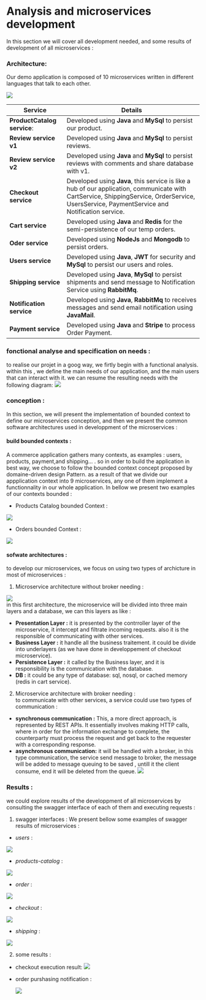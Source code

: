 # Analysis and microservices development  
In this section we will cover all development needed, and some results of development of all microservices :
### Architecture:
Our demo application is composed of 10 microservices written in different languages that talk to each other.

![](../doc/imgs/developpement/architecture.JPG)  

  Service  | Details
  ------------- | -------------
  **ProductCatalog service**: | Developed using **Java** and **MySql** to persist our product.  
  **Review service v1** | Developed using **Java** and **MySql** to persist reviews.  
  **Review service v2** | Developed using **Java** and **MySql** to persist reviews with comments and share database with v1.  
  **Checkout service** | Developed using **Java**, this service is like a hub of our application, communicate with CartService, ShippingService, OrderService, UsersService, PaymentService and Notification service.  
  **Cart service** | Developed using **Java** and **Redis** for the  semi-persistence of our temp orders.  
  **Oder service** |  Developed using **NodeJs** and **Mongodb** to persist orders.  
  **Users service** | Developed using **Java**, **JWT** for security and **MySql** to persist our users and roles.  
  **Shipping service** | Developed using **Java**, **MySql** to persist shipments and send message to Notification Service using **RabbitMq**.  
  **Notification service** | Developed using **Java**, **RabbitMq** to receives messages and send email notification using **JavaMail**.  
  **Payment service** | Developed using **Java** and **Stripe** to process Order Payment.  
  
### fonctional analyse and specification on needs :

to realise our projet in a goog way, we firtly begin with a functional analysis. within  this , we define the main needs of our application, and the main users that can interact with it. we can resume the resulting needs with the following diagram:
![](../doc/imgs/developpement/functionnal_analysis.png)  


### conception :
In this section, we will present the implementation of bounded context to define our microservices conception, and then we present the common software architectures used in developpment of the microservices :
#### build bounded contexts :
A commerce application gathers many contexts, as examples : users, products, payment,and shipping... . so in order to build the application in best way, we choose to follow the bounded context concept proposed by domaine-driven design Pattern. as a result of that we divide our appplication context into 9 microservices, any one of them implement a functionnality in our whole application.
In bellow we present two examples of our contexts bounded :

- Products Catalog bounded Context :
  
![](../doc/imgs/developpement/products-catalog-context.png)

- Orders bounded Context : 

![](../doc/imgs/developpement/orders-context.png)  
#### sofwate architectures :
to develop our microservices, we focus on using two types of archicture in most of microservices :
1. Microservice architecture without broker needing :
   
![](../doc/imgs/developpement/architecture-with-db-only.png)
<br> in this first architecture, the microservice will be divided into three main layers and a database, we can this layers as like :
* **Presentation Layer :** it is presented by the contrroller layer of the microservice, it intercept and filtrate incoming requests. also it is the responsible of communicating with other services. 
* **Business Layer :** it handle all the business traitement. it could be divide into underlayers (as we have done in developpement of checkout microservice).
* **Persistence Layer :** it called by the Business layer, and it is responsibility is the communication with the database.
* **DB :** it could be any type of database: sql, nosql, or cached memory (redis in cart service).

2. Microservice architecture with broker needing :
   <br> to communicate with other services, a service could use two types of communication :
* **synchronous communication :** This, a more direct approach, is represented by REST APIs. It essentially involves making HTTP calls, where in order for the information exchange to complete, the counterparty must process the request and get back to the requester with a corresponding response.
* **asynchronous communication:** it will be handled with a broker, in this type communication, the service send message to broker, the message will be added to message queuing to be saved , untill it the client consume, end it will be deleted from the queue.
![](../doc/imgs/developpement/architecture-with-db-and-broker.png)

### Results :
we could explore results of the developpment of all microservices by consulting the swagger interface of each of them and executing requests :<br>
1. swagger interfaces :
We present bellow some examples of swagger results of microservices :
+ *users* :
  
![](../doc/imgs/developpement/user-swagger.png)
+ *products-catalog* :
  
![](../doc/imgs/developpement/prodcatalog-swagger.png)
+ *order* :
  
![](../doc/imgs/developpement/order-swagger.png)
+ *checkout* :
  
![](../doc/imgs/developpement/checkout-swagger.png)
+ *shipping* :
  
![](../doc/imgs/developpement/shipping-swagger.png)

2. some results :
+ checkout execution result:
![](../doc/imgs/developpement/checkout-result.png)

+ order purshasing notification :
  
  ![](../doc/imgs/developpement/order-passing.png)
  
  
  








